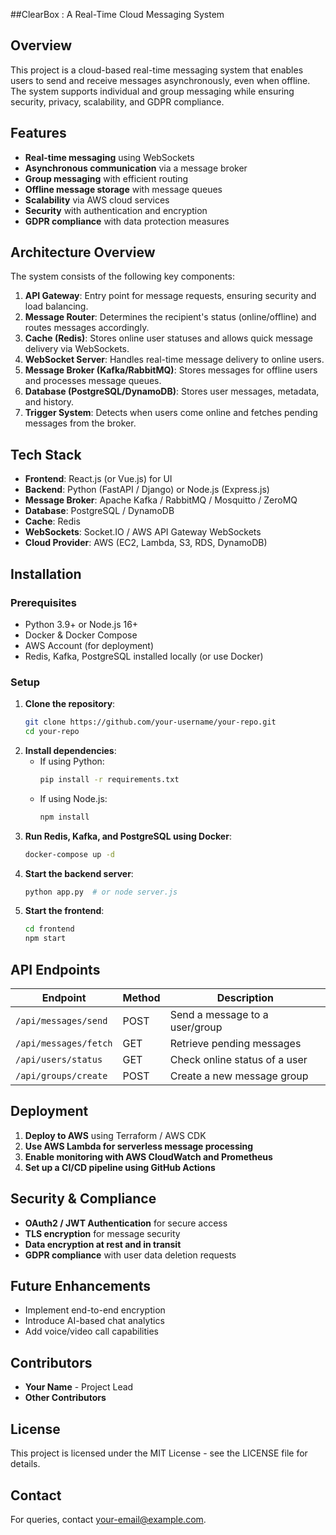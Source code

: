 ##ClearBox : A Real-Time Cloud Messaging System

## Overview
This project is a cloud-based real-time messaging system that enables users to send and receive messages asynchronously, even when offline. The system supports individual and group messaging while ensuring security, privacy, scalability, and GDPR compliance.

## Features
- **Real-time messaging** using WebSockets
- **Asynchronous communication** via a message broker
- **Group messaging** with efficient routing
- **Offline message storage** with message queues
- **Scalability** via AWS cloud services
- **Security** with authentication and encryption
- **GDPR compliance** with data protection measures

## Architecture Overview
The system consists of the following key components:

1. **API Gateway**: Entry point for message requests, ensuring security and load balancing.
2. **Message Router**: Determines the recipient's status (online/offline) and routes messages accordingly.
3. **Cache (Redis)**: Stores online user statuses and allows quick message delivery via WebSockets.
4. **WebSocket Server**: Handles real-time message delivery to online users.
5. **Message Broker (Kafka/RabbitMQ)**: Stores messages for offline users and processes message queues.
6. **Database (PostgreSQL/DynamoDB)**: Stores user messages, metadata, and history.
7. **Trigger System**: Detects when users come online and fetches pending messages from the broker.

## Tech Stack
- **Frontend**: React.js (or Vue.js) for UI
- **Backend**: Python (FastAPI / Django) or Node.js (Express.js)
- **Message Broker**: Apache Kafka / RabbitMQ / Mosquitto / ZeroMQ
- **Database**: PostgreSQL / DynamoDB
- **Cache**: Redis
- **WebSockets**: Socket.IO / AWS API Gateway WebSockets
- **Cloud Provider**: AWS (EC2, Lambda, S3, RDS, DynamoDB)

## Installation
### Prerequisites
- Python 3.9+ or Node.js 16+
- Docker & Docker Compose
- AWS Account (for deployment)
- Redis, Kafka, PostgreSQL installed locally (or use Docker)

### Setup
1. **Clone the repository**:
   ```sh
   git clone https://github.com/your-username/your-repo.git
   cd your-repo
   ```
2. **Install dependencies**:
   - If using Python:
     ```sh
     pip install -r requirements.txt
     ```
   - If using Node.js:
     ```sh
     npm install
     ```
3. **Run Redis, Kafka, and PostgreSQL using Docker**:
   ```sh
   docker-compose up -d
   ```
4. **Start the backend server**:
   ```sh
   python app.py  # or node server.js
   ```
5. **Start the frontend**:
   ```sh
   cd frontend
   npm start
   ```

## API Endpoints
| Endpoint               | Method | Description                         |
|------------------------|--------|-------------------------------------|
| `/api/messages/send`   | POST   | Send a message to a user/group     |
| `/api/messages/fetch`  | GET    | Retrieve pending messages          |
| `/api/users/status`    | GET    | Check online status of a user      |
| `/api/groups/create`   | POST   | Create a new message group         |

## Deployment
1. **Deploy to AWS** using Terraform / AWS CDK
2. **Use AWS Lambda for serverless message processing**
3. **Enable monitoring with AWS CloudWatch and Prometheus**
4. **Set up a CI/CD pipeline using GitHub Actions**

## Security & Compliance
- **OAuth2 / JWT Authentication** for secure access
- **TLS encryption** for message security
- **Data encryption at rest and in transit**
- **GDPR compliance** with user data deletion requests

## Future Enhancements
- Implement end-to-end encryption
- Introduce AI-based chat analytics
- Add voice/video call capabilities

## Contributors
- **Your Name** - Project Lead
- **Other Contributors**

## License
This project is licensed under the MIT License - see the LICENSE file for details.

## Contact
For queries, contact [your-email@example.com](mailto:your-email@example.com).


